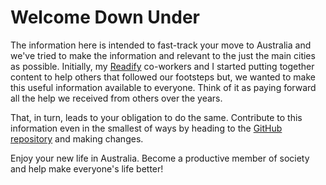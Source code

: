 # Welcome Down Under

The information here is intended to fast-track your move to Australia and we've tried to make the information and
relevant to the just the main cities as possible.
Initially, my [Readify](https://readify.net) co-workers and I started putting together content to help others that
followed our footsteps but, we wanted to make this useful information available to everyone.
Think of it as paying forward all the help we received from others over the years.

That, in turn, leads to your obligation to do the same. Contribute to this information even in the smallest of ways by
heading to the [GitHub repository](https://github.com/movingdownunder) and making changes.

Enjoy your new life in Australia. Become a productive member of society and help make everyone's life better!
